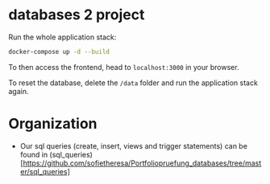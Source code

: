 # databases 2 project

Run the whole application stack:

```bash
docker-compose up -d --build
```

To then access the frontend, head to `localhost:3000` in your browser.

To reset the database, delete the `/data` folder and run the application stack again.

# Organization
- Our sql queries (create, insert, views and trigger statements) can be found in (sql_queries)[https://github.com/sofietheresa/Portfoliopruefung_databases/tree/master/sql_queries]
